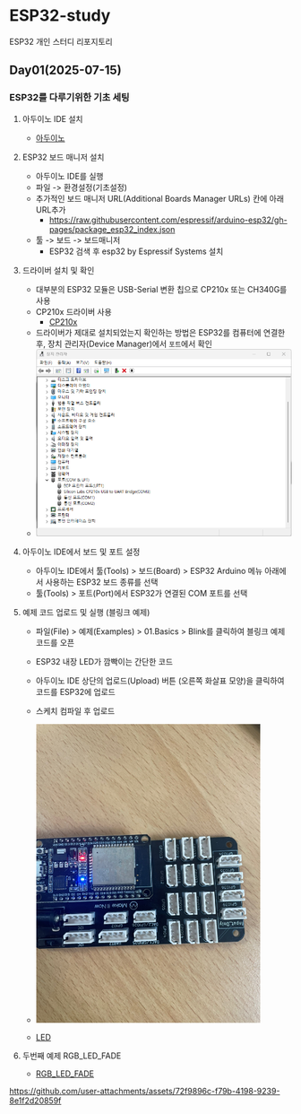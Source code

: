 # ESP32-study
ESP32 개인 스터디 리포지토리

## Day01(2025-07-15)

### ESP32를 다루기위한 기초 세팅
1. 아두이노 IDE 설치
    - [아두이노](https://www.arduino.cc/en/software/)

2. ESP32 보드 매니저 설치
    - 아두이노 IDE를 실행
    - 파일 -> 환경설정(기초설정)
    - 추가적인 보드 매니저 URL(Additional Boards Manager URLs) 칸에 아래 URL추가
        - https://raw.githubusercontent.com/espressif/arduino-esp32/gh-pages/package_esp32_index.json
    - 툴 -> 보드 -> 보드매니저
        - ESP32 검색 후 esp32 by Espressif Systems 설치

3. 드라이버 설치 및 확인
    - 대부분의 ESP32 모듈은 USB-Serial 변환 칩으로 CP210x 또는 CH340G를 사용
    - CP210x 드라이버 사용
        - [CP210x](https://www.silabs.com/developer-tools/usb-to-uart-bridge-vcp-drivers)
    - 드라이버가 제대로 설치되었는지 확인하는 방법은 ESP32를 컴퓨터에 연결한 후, 장치 관리자(Device Manager)에서 `포트`에서 확인
    - <img src="./image/ESP0001.png" width="600">

4. 아두이노 IDE에서 보드 및 포트 설정
    - 아두이노 IDE에서 툴(Tools) > 보드(Board) > ESP32 Arduino 메뉴 아래에서 사용하는 ESP32 보드 종류를 선택
    - 툴(Tools) > 포트(Port)에서 ESP32가 연결된 COM 포트를 선택

5. 예제 코드 업로드 및 실행 (블링크 예제)
    - 파일(File) > 예제(Examples) > 01.Basics > Blink를 클릭하여 블링크 예제 코드를 오픈
    - ESP32 내장 LED가 깜빡이는 간단한 코드
    - 아두이노 IDE 상단의 업로드(Upload) 버튼 (오른쪽 화살표 모양)을 클릭하여 코드를 ESP32에 업로드
    - 스케치 컴파일 후 업로드
    - <img src="./image/ESP0003.jpg" width="400">

    - [LED](./Day01/ESP_LED/ESP_LED.ino)

6. 두번째 예제 RGB_LED_FADE
    - [RGB_LED_FADE](./Day01/ESP_RGB_led/ESP_RGB_led.ino)

https://github.com/user-attachments/assets/72f9896c-f79b-4198-9239-8e1f2d20859f
